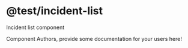 @test/incident-list
===============================================
Incident list component

Component Authors, provide some documentation for your users here!